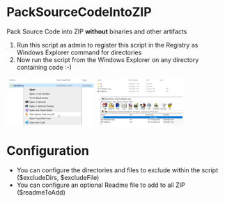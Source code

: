 # PackSourceCodeIntoZIP

Pack Source Code into ZIP <b>without</b> binaries and other artifacts

1. Run this script as admin to register this script in the Registry as Windows Explorer command for directories
2. Now run the script from the Windows Explorer on any directory containing code :-)

<img src="/Readme_Images/Readme_Run.png" width="200">
<img src="/Readme_Images/Readme_Result.png" width="200">

# Configuration

- You can configure the directories and files to exclude within the script ($excludeDirs, $excludeFile)
- You can configure an optional Readme file to add to all ZIP ($readmeToAdd)

